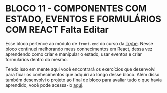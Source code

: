 # BLOCO 11 - COMPONENTES COM ESTADO, EVENTOS E FORMULÁRIOS COM REACT Falta Editar

Esse bloco pertence ao módulo de `front-end` do curso da [Trybe](https://www.betrybe.com/). Nesse bloco continuei melhorando meus conhecimentos em React, dessa vez aprendendo como criar e manipular o estado, usar eventos e criar formulários dentro do mesmo.

Tendo isso em mente aqui você encontrará os exercí­cios que desenvolvi para fixar os conhecimentos que adquiri ao longo desse bloco. Além disso também desenvolvi o projeto ao final de bloco para avaliar tudo o que havia aprendido, você pode acessa-lo [aqui](https://github.com/tryber/sd-022-a-project-tryunfo/pull/163).
